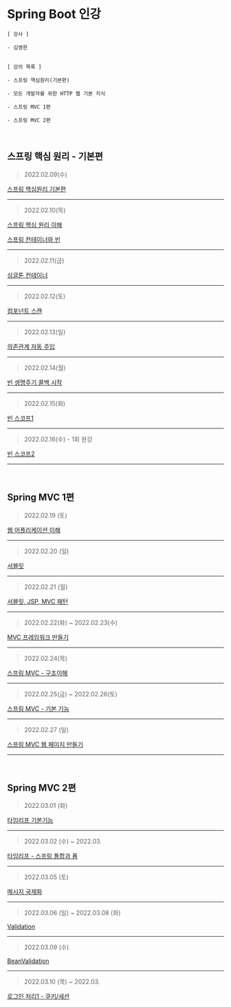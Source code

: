 # Spring Boot 인강 
```
[ 강사 ]

- 김영한


[ 강의 목록 ]

- 스프링 핵심원리(기본편)

- 모든 개발자를 위한 HTTP 웹 기본 지식

- 스프링 MVC 1편

- 스프링 MVC 2편

```

<br>

## 스프링 핵심 원리 - 기본편


> 2022.02.09(수)

[스프링 핵심원리 기본편](https://www.notion.so/Spring-f0f748b2df744a9e9f9fae03b76018c3)

---

> 2022.02.10(목)

[스프링 핵심 원리 이해](https://www.notion.so/2-ed8c6930bf45432bb7a4ca0e128c1649)

[스프링 컨테이너와 빈](https://www.notion.so/aa3ccbe53b484930a9fa5fcd300bae20)

---

> 2022.02.11(금)

[싱글톤 컨테이너](https://www.notion.so/a2217f63e9ec4b6b92edabdc592f01bb)

---

> 2022.02.12(토)

[컴포넌트 스캔](https://www.notion.so/55ca0b70826846b5be97c6edd2ee853c)

---

> 2022.02.13(일)

[의존관계 자동 주입](https://www.notion.so/6e6395e2247b49d79e54b21b379b79ab)

---

> 2022.02.14(월)

[빈 생명주기 콜백 시작](https://www.notion.so/d6312a31e08245f6b3d063f7952c2a20)

---

> 2022.02.15(화)

[빈 스코프1](https://www.notion.so/992b61ad4f594387bf6a052ab59cefee)

---

> 2022.02.16(수) - 1회 완강

[빈 스코프2](https://www.notion.so/992b61ad4f594387bf6a052ab59cefee)

---

<br>

## Spring MVC 1편

> 2022.02.19 (토)

[웹 어플리케이션 이해](https://www.notion.so/30a003a433424cd69efb735cc9609b00)

---

> 2022.02.20 (일)

[서블릿](https://www.notion.so/1edb7583959046cba66caba9fa08daf6)

---

> 2022.02.21 (월)

[서블릿, JSP, MVC 패턴](https://www.notion.so/JSP-MVC-f93408f02d5f40fea6eaf45aceb8e8af)

---

> 2022.02.22(화) ~ 2022.02.23(수)

[MVC 프레임워크 만들기](https://www.notion.so/MVC-61a8e518c4b54d388426d2ed214bc852)

---

> 2022.02.24(목)

[스프링 MVC - 구조이해](https://www.notion.so/MVC-4fc346cf54a74816befc338e7fb17920)

---

> 2022.02.25(금) ~ 2022.02.26(토)

[스프링 MVC - 기본 기능](https://www.notion.so/MVC-ea24108968a34e63aec5254004e0c66c)

---

> 2022.02.27 (일)

[스프링 MVC 웹 페이지 만들기](https://www.notion.so/MVC-4bd867b8b8994980a56b7ebd8ae63a75)

---

<br>

## Spring MVC 2편

> 2022.03.01 (화)

[타임리프 기본기능](https://www.notion.so/0d325aa590844b8aac3ce7cada09bfcd)

---

> 2022.03.02 (수) ~ 2022.03.

[타임리프 - 스프링 통합과 폼]()

---

> 2022.03.05 (토)

[메시지 국제화](https://www.notion.so/2011fa0c9f2346c896b5b8833745a6f9)

---

> 2022.03.06 (일) ~ 2022.03.08 (화) 

[Validation](https://www.notion.so/1-validation-a115397cbc70427e86cdb5856c0543fb)

---

> 2022.03.09 (수)

[BeanValidation](https://www.notion.so/2-BeanValidation-51e5f90c15f941918db35f0b00d95616)

---

> 2022.03.10 (목) ~ 2022.03.

[로그인 처리1 - 쿠키/세션]()


